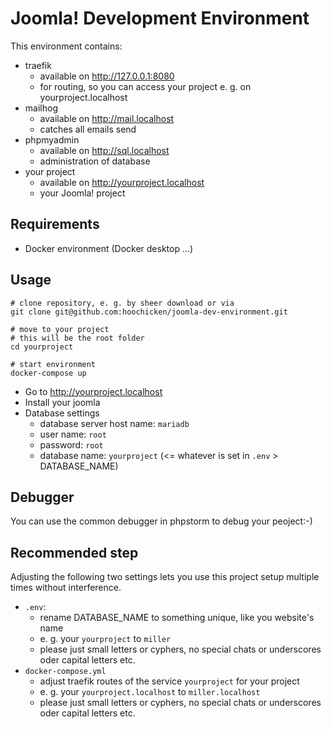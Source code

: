# Joomla! Development Environment

This environment contains:

* traefik
  * available on <http://127.0.0.1:8080> 
  * for routing, so you can access your project e. g. on yourproject.localhost
* mailhog
  * available on <http://mail.localhost>
  * catches all emails send
* phpmyadmin
  * available on <http://sql.localhost>
  * administration of database 
* your project
  * available on <http://yourproject.localhost>
  * your Joomla! project

## Requirements

* Docker environment (Docker desktop ...) 

## Usage

~~~shell
# clone repository, e. g. by sheer download or via 
git clone git@github.com:hoochicken/joomla-dev-environment.git

# move to your project
# this will be the root folder
cd yourproject

# start environment
docker-compose up
~~~

* Go to <http://yourproject.localhost>
* Install your joomla
* Database settings
  * database server host name: `mariadb`
  * user name: `root`
  * password: `root`
  * database name: `yourproject` (<= whatever is set in `.env` > DATABASE_NAME)

## Debugger

You can use the common debugger in phpstorm to debug your peoject:-)

## Recommended step

Adjusting the following two settings lets you use this project setup multiple times without interference.

* `.env`: 
  * rename DATABASE_NAME to something unique, like you website's name
  * e. g. your `yourproject` to `miller`
  * please just small letters or cyphers, no special chats or underscores oder capital letters etc.
* `docker-compose.yml`
  * adjust traefik routes of the service `yourproject` for your project
  * e. g. your `yourproject.localhost` to `miller.localhost` 
  * please just small letters or cyphers, no special chats or underscores oder capital letters etc.
